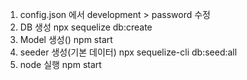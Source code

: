 1. config.json 에서 development > password 수정   
2. DB 생성 npx sequelize db:create   
3. Model 생성() npm start   
4. seeder 생성(기본 데이터) npx sequelize-cli db:seed:all   
5. node 실행 npm start   